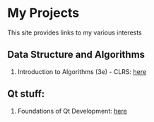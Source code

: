 # My Projects
This site provides links to my various interests

## Data Structure and Algorithms
1. Introduction to Algorithms (3e) - CLRS:  [here](https://arkrde.github.io/introduction_to_algorithms_3e/)

## Qt stuff:
1. Foundations of Qt Development: [here](https://github.com/arkrde/foundations_of_qt_development)
